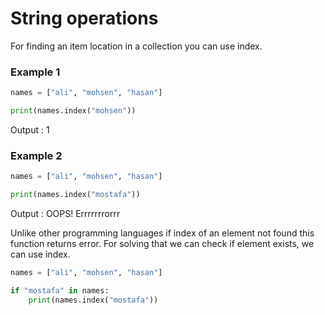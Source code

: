 # String operations

For finding an item location in a collection you can use index.

### Example 1
```python
names = ["ali", "mohsen", "hasan"]

print(names.index("mohsen"))
```
Output : 1


### Example 2
```python
names = ["ali", "mohsen", "hasan"]

print(names.index("mostafa"))
```
Output : OOPS!  Errrrrrrorrr

Unlike other programming languages if index of an element not found this function returns error. For solving that we can check if element exists, we can use index.

```python
names = ["ali", "mohsen", "hasan"]

if "mostafa" in names:
    print(names.index("mostafa"))
```
